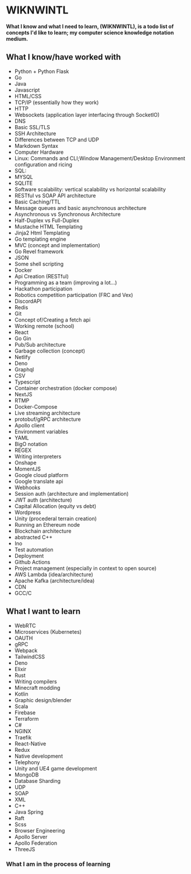 # WIKNWINTL

**What I know and what I need to learn, (WIKNWINTL), is a todo list of concepts I'd like to learn; my computer science knowledge notation medium.**

## What I know/have worked with

  - Python + Python Flask
  - Go
  - Java
  - Javascript
  - HTML/CSS
  - TCP/IP (essentially how they work)
  - HTTP 
  - Websockets (application layer interfacing through SocketIO)
  - DNS 
  - Basic SSL/TLS
  - SSH Architecture
  - Differences between TCP and UDP
  - Markdown Syntax
  - Computer Hardware
  - Linux: Commands and CLI;Window Management/Desktop Environment configuration and ricing
  - SQL:
  - MYSQL
  - SQLITE
  - Software scalability: vertical scalability vs horizontal scalability
  - RESTful vs SOAP API architecture
  - Basic Caching/TTL
  - Message queues and basic asynchronous architecture
  - Asynchronous vs Synchronous Architecture
  - Half-Duplex vs Full-Duplex
  - Mustache HTML Templating
  - Jinja2 Html Templating
  - Go templating engine
  - MVC (concept and implementation)
  - Go Revel framework
  - JSON
  - Some shell scripting
  - Docker
  - Api Creation (RESTful)
  - Programming as a team (improving a lot...)
  - Hackathon participation
  - Robotics competition participation (FRC and Vex)
  - DiscordAPI
  - Redis 
  - Git
  - Concept of/Creating a fetch api
  - Working remote (school)
  - React
  - Go Gin
  - Pub/Sub architecture
  - Garbage collection (concept)
  - Netlify
  - Deno 
  - Graphql
  - CSV
  - Typescript
  - Container orchestration (docker compose)
  - NextJS
  - RTMP
  - Docker-Compose
  - Live streaming architecture
  - protobuf/gRPC architecture
  - Apollo client
  - Environment variables
  - YAML
  - BigO notation
  - REGEX
  - Writing interpreters
  - Onshape
  - MomentJS
  - Google cloud platform
  - Google translate api
  - Webhooks
  - Session auth (architecture and implementation)
  - JWT auth (architecture)
  - Capital Allocation (equity vs debt)
  - Wordpress
  - Unity (procederal terrain creation)
  - Running an Ethereum node
  - Blockchain architecture
  - abstracted C++
  - Ino
  - Test automation
  - Deployment
  - Github Actions
  - Project management (especially in context to open source)
  - AWS Lambda (idea/architecture)
  - Apache Kafka (architecture/idea)
  - CDN
  - GCC/C
  
## What I want to learn

  - WebRTC
  - Microservices (Kubernetes)
  - OAUTH
  - gRPC
  - Webpack
  - TailwindCSS
  - Deno
  - Elixir
  - Rust
  - Writing compilers
  - Minecraft modding
  - Kotlin
  - Graphic design/blender
  - Scala
  - Firebase
  - Terraform
  - C#
  - NGINX
  - Traefik
  - React-Native
  - Redux
  - Native development
  - Telephony
  - Unity and UE4 game development
  - MongoDB
  - Database Sharding
  - UDP
  - SOAP
  - XML
  - C++
  - Java Spring
  - Raft
  - Scss
  - Browser Engineering
  - Apollo Server
  - Apollo Federation
  - ThreeJS
  
### What I am in the process of learning
